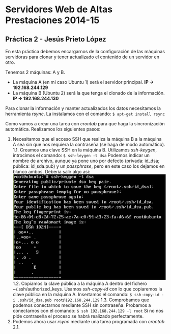 # Servidores Web de Altas Prestaciones 2014-15
## Práctica 2 - Jesús Prieto López

En esta práctica debemos encargarnos de la configuración de las máquinas servidoras para clonar y tener actualizado el contenido de un servidor en otro.

Tenemos 2 máquinas: A y B. 
* La máquina A (en mi caso Ubuntu 1) será el servidor principal. **IP -> 192.168.244.129**
* La máquina B (Ubuntu 2) será la que tenga el clonado de la información. **IP -> 192.168.244.130**

Para clonar la información y manter actualizados los datos necesitamos la herramienta *rsync*. La instalamos con el comando: `$ apt-get install rsync`

Como vamos a crear una tarea con *crontab* para que haga la sincronización automática. Realizamos los siguientes pasos:

1. Necesitamos que el acceso SSH que realiza la máquina B a la máquina A sea sin que nos requiera la contraseña (se haga de modo automático). 
	1.1. Creamos una clave SSH en la máquina B. 
		Utilizamos *ssh-keygen*, introcimos el comando: `$ ssh-leygen -t dsa`
		Podemos indicar un nombre de archivo, aunque ya pone uno por defecto (privada: id_dsa; pública: id_sda.pub) y un *passphrase*, pero en este caso los dejamos en blanco ambos. Debería salir algo así: ![Resultado de creación de la clave](cap1.PNG)
    1.2. Copiamos la clave pública a la máquina A dentro del fichero ~/.ssh/authorized_keys.
    	Usamos *ssh-copy-id* con lo que copiaremos la clave pública en la máquina A. Insertamos el comando: `$ ssh-copy-id -i .ssh/id_dsa.pub root@192.168.244.129`
    1.3. Comprobamos que podemos conectarnos mediante SSH sin contraseña.
    	Probamos a conectarnos con el comando: `$ ssh 192.168.244.129 -l root`
    	Si no nos pide contraseña el proceso se habrá realizado perfectamente.
2. Podemos ahora usar *rsync* mediante una tarea programada con *crontab*
	2.1. 
